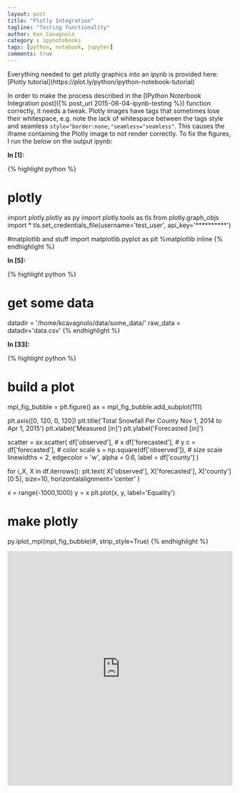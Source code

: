 ```yaml
---
layout: post
title: "Plotly Integration"
tagline: "Testing functionality"
author: Ken Cavagnolo
category : ipynotebooks
tags: [python, notebook, jupyter]
comments: true
---
```


<p>Everything needed to get plotly graphics into an ipynb is provided here:
[Plotly tutorial](https://plot.ly/python/ipython-notebook-tutorial)</p>

<p>In order to make the process described in the [IPython Noterbook
Integration post]({% post_url 2015-06-04-ipynb-testing %}) function
correctly, it needs a tweak. Plotly images have tags that sometimes
lose their whitespace, e.g. note the lack of whitespace between the
tags style and seamless
<code>style="border:none;"seamless="seamless"</code>. This causes the
iframe containing the Plotly image to not render correctly. To fix the
figures, I run the below on the output ipynb:</p>
<script src="https://gist.github.com/kcavagnolo/b9872a0f14ab6bd9a229.js"></script>

**In [1]:**

{% highlight python %}
# plotly
import plotly.plotly as py
import plotly.tools as tls
from plotly.graph_objs import *
tls.set_credentials_file(username='test_user', api_key='**********')

#matplotlib and stuff
import matplotlib.pyplot as plt
%matplotlib inline
{% endhighlight %}

**In [5]:**

{% highlight python %}
# get some data
datadir = '/home/kcavagnolo/data/some_data/'
raw_data = datadir+'data.csv'
{% endhighlight %}

**In [33]:**

{% highlight python %}
# build a plot
mpl_fig_bubble = plt.figure()
ax = mpl_fig_bubble.add_subplot(111)

plt.axis([0, 120, 0, 120])
plt.title('Total Snowfall Per County Nov 1, 2014 to Apr 1, 2015')
plt.xlabel('Measured [in]')
plt.ylabel('Forecasted [in]')

scatter = ax.scatter(
    df['observed'], # x
    df['forecasted'], # y
    c = df['forecasted'], # color scale
    s = np.square(df['observed']), # size scale
    linewidths = 2,
    edgecolor = 'w',
    alpha = 0.6,
    label = df['county']
)

for i_X, X in df.iterrows():
    plt.text(
        X['observed'],
        X['forecasted'],
        X['county'][0:5],
        size=10,
        horizontalalignment='center'
    )

x = range(-1000,1000)
y = x
plt.plot(x, y, label='Equality')
    
# make plotly
py.iplot_mpl(mpl_fig_bubble)#, strip_style=True)
{% endhighlight %}




<iframe id="igraph" scrolling="no" link="False" autosize="True" style="border:none;" seamless="seamless" src="https://plot.ly/~kcavagnolo/178.embed" height="525px" width="100%"></iframe>


